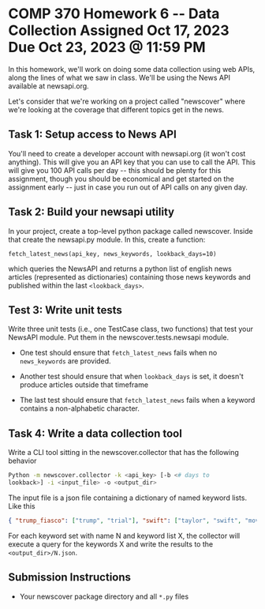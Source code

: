 # COMP 370 Homework 6 -- Data Collection Assigned Oct 17, 2023 Due Oct 23, 2023 @ 11:59 PM

In this homework, we'll work on doing some data collection using web
APIs, along the lines of what we saw in class. We'll be using the News
API available at newsapi.org.

Let's consider that we're working on a project called "newscover" where
we're looking at the coverage that different topics get in the news.

## Task 1: Setup access to News API

You'll need to create a developer account with newsapi.org (it won't
cost anything). This will give you an API key that you can use to call
the API. This will give you 100 API calls per day -- this should be
plenty for this assignment, though you should be economical and get
started on the assignment early -- just in case you run out of API calls
on any given day.

## Task 2: Build your newsapi utility

In your project, create a top-level python package called newscover.
Inside that create the newsapi.py module. In this, create a function:

`fetch_latest_news(api_key, news_keywords, lookback_days=10)`

which queries the NewsAPI and returns a python list of english news
articles (represented as dictionaries) containing those news keywords
and published within the last `<lookback_days>`.

## Test 3: Write unit tests

Write three unit tests (i.e., one TestCase class, two functions) that
test your NewsAPI module. Put them in the newscover.tests.newsapi
module.

- One test should ensure that `fetch_latest_news` fails when no
  `news_keywords` are provided.

- Another test should ensure that when `lookback_days` is set, it
  doesn't produce articles outside that timeframe

- The last test should ensure that `fetch_latest_news` fails when a
  keyword contains a non-alphabetic character.

## Task 4: Write a data collection tool

Write a CLI tool sitting in the newscover.collector that has the
following behavior

```bash
Python -m newscover.collector -k <api_key> [-b <# days to
lookback>] -i <input_file> -o <output_dir>
```

The input file is a json file containing a dictionary of named keyword
lists. Like this

```json
{ "trump_fiasco": ["trump", "trial"], "swift": ["taylor", "swift", "movie"] }
```

For each keyword set with name N and keyword list X, the collector will
execute a query for the keywords X and write the results to the
`<output_dir>/N.json`.

## Submission Instructions

- Your newscover package directory and all `*.py` files
